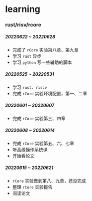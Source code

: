 # learning
### rust/risv/rcore

##### 20220622 ~ 20220628

- 完成了 `rCore` 实验第八章、第九章
- 学习 `rust` 异步
- 学习 `python` 写一些辅助的脚本



##### 20220525 ~ 20220531

- 学习 `rust`、`riscv`
- 完成 `rCore` 实验环境配置，第一、二章



##### 20220601 ~ 20220607

- 完成 `rCore` 实验第三、四章



##### 20220608 ~ 20220614

- 完成 `rCore` 实验第五、六、七章
- 听高级操作系统课
- 开始看论文



##### 20220615 ~ 20220621

-  `rCore` 实验做到第八、九章，还没完成
-  整理 `rCore` 实验报告
-  阅读论文

